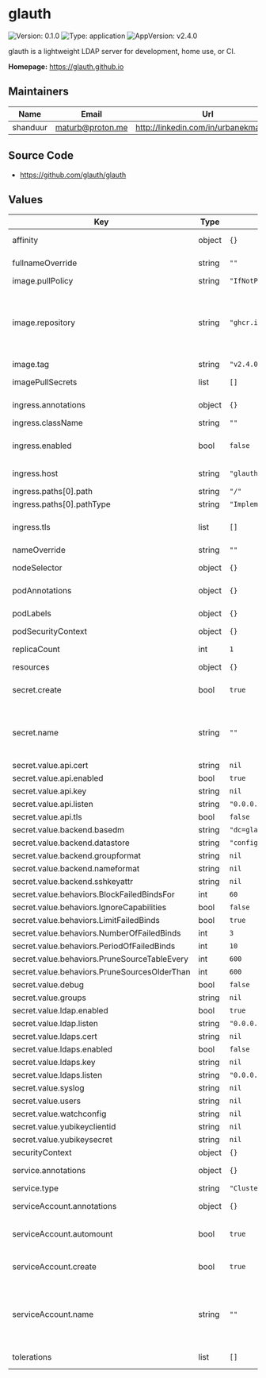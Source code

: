 # glauth

![Version: 0.1.0](https://img.shields.io/badge/Version-0.1.0-informational?style=flat) ![Type: application](https://img.shields.io/badge/Type-application-informational?style=flat) ![AppVersion: v2.4.0](https://img.shields.io/badge/AppVersion-v2.4.0-informational?style=flat)

glauth is a lightweight LDAP server for development, home use, or CI.

**Homepage:** <https://glauth.github.io>

## Maintainers

| Name | Email | Url |
| ---- | ------ | --- |
| shanduur | <maturb@proton.me> | <http://linkedin.com/in/urbanekmateusz> |

## Source Code

* <https://github.com/glauth/glauth>

## Values

| Key | Type | Default | Description |
|-----|------|---------|-------------|
| affinity | object | `{}` | Affinity settings for the pods. |
| fullnameOverride | string | `""` | Override for the full name. |
| image.pullPolicy | string | `"IfNotPresent"` | Image pull policy. |
| image.repository | string | `"ghcr.io/glauth/glauth"` | Registry and repository for the glauth image. If you want extra functionality, set repository to `ghcr.io/glauth/glauth-plugins`. |
| image.tag | string | `"v2.4.0"` | Tag for the image. |
| imagePullSecrets | list | `[]` | Secrets for pulling images. |
| ingress.annotations | object | `{}` | Annotations to add to the ingress. |
| ingress.className | string | `""` | Ingress class name. |
| ingress.enabled | bool | `false` | Specifies whether ingress should be enabled. |
| ingress.host | string | `"glauth.example.local"` | Ingress host configuration. |
| ingress.paths[0].path | string | `"/"` |  |
| ingress.paths[0].pathType | string | `"ImplementationSpecific"` |  |
| ingress.tls | list | `[]` | List of TLS configurations for the ingress. |
| nameOverride | string | `""` | Override for the name. |
| nodeSelector | object | `{}` | Node selector for the pods. |
| podAnnotations | object | `{}` | Annotations to be added to the pods. |
| podLabels | object | `{}` | Labels to be added to the pods. |
| podSecurityContext | object | `{}` |  |
| replicaCount | int | `1` | Number of replicas for the deployment. |
| resources | object | `{}` |  |
| secret.create | bool | `true` | Specifies whether a secret should be created. |
| secret.name | string | `""` | Specifies name of a secret used to configure the glauth. If not filled, uses full name. |
| secret.value.api.cert | string | `nil` |  |
| secret.value.api.enabled | bool | `true` |  |
| secret.value.api.key | string | `nil` |  |
| secret.value.api.listen | string | `"0.0.0.0:5555"` |  |
| secret.value.api.tls | bool | `false` |  |
| secret.value.backend.basedm | string | `"dc=glauth,dc=com"` |  |
| secret.value.backend.datastore | string | `"config"` |  |
| secret.value.backend.groupformat | string | `nil` |  |
| secret.value.backend.nameformat | string | `nil` |  |
| secret.value.backend.sshkeyattr | string | `nil` |  |
| secret.value.behaviors.BlockFailedBindsFor | int | `60` |  |
| secret.value.behaviors.IgnoreCapabilities | bool | `false` |  |
| secret.value.behaviors.LimitFailedBinds | bool | `true` |  |
| secret.value.behaviors.NumberOfFailedBinds | int | `3` |  |
| secret.value.behaviors.PeriodOfFailedBinds | int | `10` |  |
| secret.value.behaviors.PruneSourceTableEvery | int | `600` |  |
| secret.value.behaviors.PruneSourcesOlderThan | int | `600` |  |
| secret.value.debug | bool | `false` |  |
| secret.value.groups | string | `nil` |  |
| secret.value.ldap.enabled | bool | `true` |  |
| secret.value.ldap.listen | string | `"0.0.0.0:3893"` |  |
| secret.value.ldaps.cert | string | `nil` |  |
| secret.value.ldaps.enabled | bool | `false` |  |
| secret.value.ldaps.key | string | `nil` |  |
| secret.value.ldaps.listen | string | `"0.0.0.0:3894"` |  |
| secret.value.syslog | string | `nil` |  |
| secret.value.users | string | `nil` |  |
| secret.value.watchconfig | string | `nil` |  |
| secret.value.yubikeyclientid | string | `nil` |  |
| secret.value.yubikeysecret | string | `nil` |  |
| securityContext | object | `{}` |  |
| service.annotations | object | `{}` | Annotations to add to the service. |
| service.type | string | `"ClusterIP"` | Service type. |
| serviceAccount.annotations | object | `{}` | Annotations to add to the service account. |
| serviceAccount.automount | bool | `true` | Automatically mount a ServiceAccount's API credentials. |
| serviceAccount.create | bool | `true` | Specifies whether a service account should be created. |
| serviceAccount.name | string | `""` | The name of the service account to use. If not set and create is true, a name is generated using the fullname template. |
| tolerations | list | `[]` | Tolerations for the pods. |


